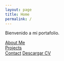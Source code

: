 ```yaml
---
layout: page
title: Home
permalink: /
---
```


Bienvenido a mi portafolio.

[About Me](about/)  
[Projects](projects/)  
[Contact](contact/)
[Descargar CV](assets/CV_AndyBonilla.pdf)

